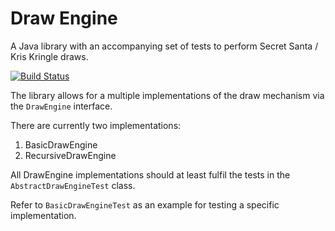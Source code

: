 Draw Engine
===========

A Java library with an accompanying set of tests to perform Secret Santa / Kris Kringle draws.

[![Build Status](https://travis-ci.org/peter-tackage/draw-engine.svg?branch=master)](https://travis-ci.org/peter-tackage/draw-engine)

The library allows for a multiple implementations of the draw mechanism via the `DrawEngine` interface.

There are currently two implementations:

  1.  BasicDrawEngine
  2.  RecursiveDrawEngine

All DrawEngine implementations should at least fulfil the tests in the `AbstractDrawEngineTest` class.

Refer to `BasicDrawEngineTest` as an example for testing a specific implementation.
